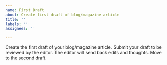 ```yaml
---
name: First Draft
about: Create first draft of blog/magazine article
title: ''
labels: ''
assignees: ''

---
```


Create the first draft of your blog/magazine article. Submit your draft to be reviewed by the editor. The editor will send back edits and thoughts. Move to the second draft.
